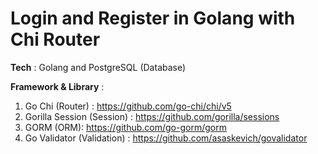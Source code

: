 # Login and Register in Golang with Chi Router

**Tech** : Golang and PostgreSQL (Database)

**Framework & Library** : 
1. Go Chi (Router) : https://github.com/go-chi/chi/v5
2. Gorilla Session (Session) : https://github.com/gorilla/sessions
3. GORM (ORM): https://github.com/go-gorm/gorm
4. Go Validator (Validation) : https://github.com/asaskevich/govalidator
